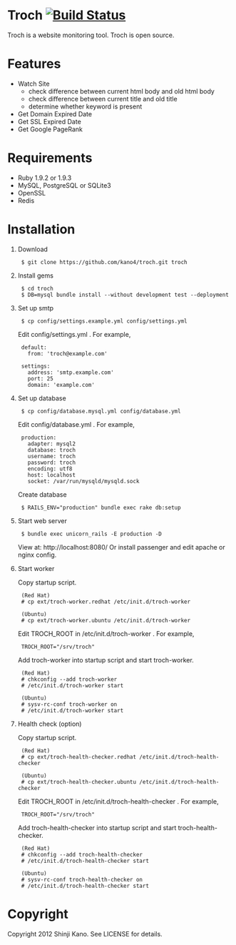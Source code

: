# Troch [![Build Status](https://secure.travis-ci.org/kano4/troch.png)](http://travis-ci.org/kano4/troch)
Troch is a website monitoring tool.
Troch is open source.

# Features
- Watch Site
  - check difference between current html body and old html body
  - check difference between current title and old title
  - determine whether keyword is present
- Get Domain Expired Date
- Get SSL Expired Date
- Get Google PageRank

# Requirements
- Ruby 1.9.2 or 1.9.3
- MySQL, PostgreSQL or SQLite3
- OpenSSL
- Redis

# Installation
1. Download

        $ git clone https://github.com/kano4/troch.git troch

2. Install gems

        $ cd troch
        $ DB=mysql bundle install --without development test --deployment

3. Set up smtp

        $ cp config/settings.example.yml config/settings.yml

    Edit config/settings.yml . For example,

        default:
          from: 'troch@example.com'

        settings:
          address: 'smtp.example.com'
          port: 25
          domain: 'example.com'

4. Set up database

        $ cp config/database.mysql.yml config/database.yml

    Edit config/database.yml . For example,

        production:
          adapter: mysql2
          database: troch
          username: troch
          password: troch
          encoding: utf8
          host: localhost
          socket: /var/run/mysqld/mysqld.sock

    Create database

        $ RAILS_ENV="production" bundle exec rake db:setup

5. Start web server

        $ bundle exec unicorn_rails -E production -D

    View at: http://localhost:8080/
    Or install passenger and edit apache or nginx config.

6. Start worker

    Copy startup script.

        (Red Hat)
        # cp ext/troch-worker.redhat /etc/init.d/troch-worker

        (Ubuntu)
        # cp ext/troch-worker.ubuntu /etc/init.d/troch-worker

    Edit TROCH_ROOT in /etc/init.d/troch-worker . For example,

        TROCH_ROOT="/srv/troch"

    Add troch-worker into startup script and start troch-worker.

        (Red Hat)
        # chkconfig --add troch-worker
        # /etc/init.d/troch-worker start

        (Ubuntu)
        # sysv-rc-conf troch-worker on
        # /etc/init.d/troch-worker start

7. Health check (option)

    Copy startup script.

        (Red Hat)
        # cp ext/troch-health-checker.redhat /etc/init.d/troch-health-checker

        (Ubuntu)
        # cp ext/troch-health-checker.ubuntu /etc/init.d/troch-health-checker

    Edit TROCH_ROOT in /etc/init.d/troch-health-checker . For example,

        TROCH_ROOT="/srv/troch"

    Add troch-health-checker into startup script and start troch-health-checker.

        (Red Hat)
        # chkconfig --add troch-health-checker
        # /etc/init.d/troch-health-checker start

        (Ubuntu)
        # sysv-rc-conf troch-health-checker on
        # /etc/init.d/troch-health-checker start

# Copyright
Copyright 2012 Shinji Kano. See LICENSE for details.
